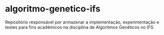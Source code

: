 # algoritmo-genetico-ifs
Repositório responsável por armazenar a implementação, experimentação e testes para fins acadêmicos na disciplina de Algoritmos Genéticos no IFS.
